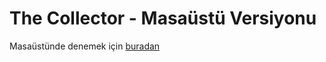 # The Collector - Masaüstü Versiyonu
Masaüstünde denemek için [buradan](https://github.com/scorpionmrt/TheCollector/tree/main/The-Collector%20for%20Desktop)
